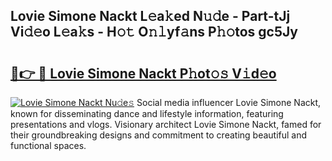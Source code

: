 ## Lovie Simone Nackt L𝚎a𝚔ed N𝚞𝚍e - Part-tJj Vi𝚍𝚎o L𝚎a𝚔s - H𝚘𝚝 O𝚗𝚕yf𝚊ns P𝚑𝚘tos gc5Jy

# <h2><a href="http://kf1w33s.oniu.top/?m=Lovie+Simone+Nackt">🔗👉 🔴 Lovie Simone Nackt P𝚑ot𝚘𝚜 V𝚒d𝚎o</a></h2>

[![Lovie Simone Nackt Nu𝚍e𝚜](https://i.imgur.com/0qMVB7G.gif)](http://kf1w33s.oniu.top/?m=Lovie+Simone+Nackt)
Social media influencer Lovie Simone Nackt, known for disseminating dance and lifestyle information, featuring presentations and vlogs. Visionary architect Lovie Simone Nackt, famed for their groundbreaking designs and commitment to creating beautiful and functional spaces.  
